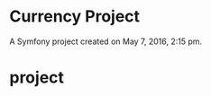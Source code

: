 Currency Project
===============================================================================

A Symfony project created on May 7, 2016, 2:15 pm.
# project
